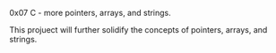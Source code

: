 0x07 C - more pointers, arrays, and strings.

This projuect will further solidify the concepts of
pointers, arrays, and strings.
